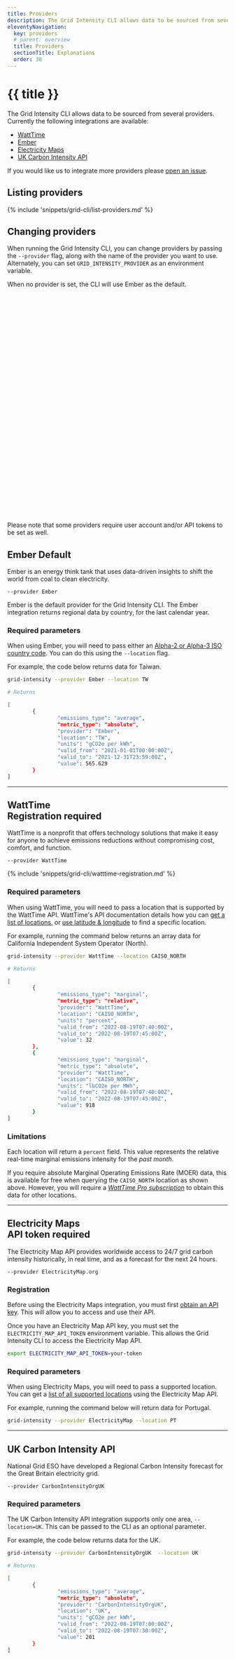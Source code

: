 ```yaml
---
title: Providers
description: The Grid Intensity CLI allows data to be sourced from several providers.
eleventyNavigation:
  key: providers
  # parent: overview
  title: Providers
  sectionTitle: Explanations
  order: 30
---
```

# {{ title }}

The Grid Intensity CLI allows data to be sourced from several providers. Currently the following integrations are available:

- [WattTime](https://www.watttime.org/)
- [Ember](https://ember-climate.org/)
- [Electricity Maps](https://electricitymaps.com/)
- [UK Carbon Intensity API](https://carbonintensity.org.uk/)

If you would like us to integrate more providers please [open an issue](https://github.com/thegreenwebfoundation/grid-intensity-go/issues).

## Listing providers

{% include 'snippets/grid-cli/list-providers.md' %}

## Changing providers

When running the Grid Intensity CLI, you can change providers by passing the `--provider` flag, along with the name of the provider you want to use. Alternately, you can set `GRID_INTENSITY_PROVIDER` as an environment variable.

When no provider is set, the CLI will use Ember as the default.

<aside class="alert  alert-warning"><div>
<svg xmlns="http://www.w3.org/2000/svg" class="stroke-current flex-shrink-0 h-6 w-6" fill="none" viewBox="0 0 24 24"><path stroke-linecap="round" stroke-linejoin="round" stroke-width="2" d="M12 9v2m0 4h.01m-6.938 4h13.856c1.54 0 2.502-1.667 1.732-3L13.732 4c-.77-1.333-2.694-1.333-3.464 0L3.34 16c-.77 1.333.192 3 1.732 3z" /></svg>
	<p>Please note that some providers require user account and/or API tokens to be set as well.</p>
</div></aside>

## Ember <span class="badge align-middle badge-secondary badge-lg">Default</span>

Ember is an energy think tank that uses data-driven insights to shift the world from coal to clean electricity.

`--provider Ember`

Ember is the default provider for the Grid Intensity CLI. The Ember integration returns regional data by country, for the last calendar year.

### Required parameters

When using Ember, you will need to pass either an [Alpha-2 or Alpha-3 ISO country code](https://www.iso.org/obp/ui/#search). You can do this using the `--location` flag.

For example, the code below returns data for Taiwan.

```bash
grid-intensity --provider Ember --location TW

# Returns

[
        {
                "emissions_type": "average",
                "metric_type": "absolute",
                "provider": "Ember",
                "location": "TW",
                "units": "gCO2e per kWh",
                "valid_from": "2021-01-01T00:00:00Z",
                "valid_to": "2021-12-31T23:59:00Z",
                "value": 565.629
        }
]
```

***

## WattTime <div class="badge badge-warning gap-2 align-middle">Registration required</div>

WattTime is a nonprofit that offers technology solutions that make it easy for anyone to achieve emissions reductions without compromising cost, comfort, and function.

`--provider WattTime`

{% include 'snippets/grid-cli/watttime-registration.md' %}

### Required parameters

When using WattTime, you will need to pass a location that is supported by the WattTime API. WattTime's API documentation details how you can [get a list of locations](https://www.watttime.org/api-documentation/#list-of-grid-regions), or [use latitude & longitude](https://www.watttime.org/api-documentation/#determine-grid-region) to find a specific location.

For example, running the command below returns an array data for California Independent System Operator (North). 

```bash
grid-intensity --provider WattTime --location CAISO_NORTH

# Returns

[
        {
                "emissions_type": "marginal",
                "metric_type": "relative",
                "provider": "WattTime",
                "location": "CAISO_NORTH",
                "units": "percent",
                "valid_from": "2022-08-19T07:40:00Z",
                "valid_to": "2022-08-19T07:45:00Z",
                "value": 32
        },
        {
                "emissions_type": "marginal",
                "metric_type": "absolute",
                "provider": "WattTime",
                "location": "CAISO_NORTH",
                "units": "lbCO2e per MWh",
                "valid_from": "2022-08-19T07:40:00Z",
                "valid_to": "2022-08-19T07:45:00Z",
                "value": 918
        }
]
```

### Limitations

Each location will return a `percent` field. This value represents the relative real-time marginal emissions intensity for the _past month_.

If you require absolute Marginal Operating Emissions Rate (MOER) data, this is available for free when querying the `CAISO_NORTH` location as shown above. However, you will require a [_WattTime Pro subscription_](https://www.watttime.org/get-the-data/data-plans/) to obtain this data for other locations.


***

## Electricity Maps <div class="badge badge-warning gap-2 align-middle">API token required</div>

The Electricity Map API provides worldwide access to 24/7 grid carbon intensity historically, in real time, and as a forecast for the next 24 hours.

`--provider ElectricityMap.org`

### Registration

Before using the Electricity Maps integration, you must first [obtain an API key](https://static.electricitymap.org/api/docs/index.html#authentication). This will allow you to access and use their API.

Once you have an Electricity Map API key, you must set the `ELECTRICITY_MAP_API_TOKEN` environment variable. This allows the Grid Intensity CLI to access the Electricity Map API.

```bash
export ELECTRICITY_MAP_API_TOKEN=your-token
```

### Required parameters

When using Electricity Maps, you will need to pass a supported location. You can get a [list of all supported locations](https://static.electricitymap.org/api/docs/index.html#zones) using the Electricity Map API.

For example, running the command below will return data for Portugal.

```bash
grid-intensity --provider ElectricityMap --location PT
```

***

## UK Carbon Intensity API

National Grid ESO have developed a Regional Carbon Intensity forecast for the Great Britain electricity grid.

`--provider CarbonIntensityOrgUK`

### Required parameters

The UK Carbon Intensity API integration supports only one area, `--location=UK`. This can be passed to the CLI as an optional parameter.

For example, the code below returns data for the UK.

```bash
grid-intensity --provider CarbonIntensityOrgUK  --location UK

# Returns

[
        {
                "emissions_type": "average",
                "metric_type": "absolute",
                "provider": "CarbonIntensityOrgUK",
                "location": "UK",
                "units": "gCO2e per kWh",
                "valid_from": "2022-08-19T07:00:00Z",
                "valid_to": "2022-08-19T07:30:00Z",
                "value": 201
        }
]

```
